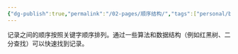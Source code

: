 ```yaml
---
{"dg-publish":true,"permalink":"/02-pages/顺序结构/","tags":["personal/blog","os/file"]}
---
```


记录之间的顺序按照关键字顺序排列。通过一些算法和数据结构（例如红黑树、二分查找）可以快速找到记录。